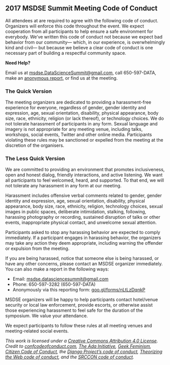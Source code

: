## 2017 MSDSE Summit Meeting Code of Conduct

All attendees at are required to agree with the following code of conduct. Organizers will enforce this code throughout the event. We expect cooperation from all participants to help ensure a safe environment for everybody. We’ve written this code of conduct not because we expect bad behavior from our community— which, in our experience, is overwhelmingly kind and civil— but because we believe a clear code of conduct is one necessary part of building a respectful community space.

**Need Help?**

Email us at msdse.DataScienceSummit@gmail.com, call 650-597-DATA, make an [anonymous report](https://goo.gl/forms/ExbjjjHJdQKxpSoI3), or find us at the meeting. 

### The Quick Version
The meeting organizers are dedicated to providing a harassment-free experience for everyone, regardless of gender, gender identity and expression, age, sexual orientation, disability, physical appearance, body size, race, ethnicity, religion (or lack thereof), or technology choices. We do not tolerate harassment of participants in any form. Sexual language and imagery is not appropriate for any meeting venue, including talks, workshops, social events, Twitter and other online media. Participants violating these rules may be sanctioned or expelled from the meeting at the discretion of the organisers.

### The Less Quick Version

We are committed to providing an environment that promotes inclusiveness, open and honest dialog, friendly interactions, and active listening. We want all participants to feel welcomed, heard, and supported. To that end, we will not tolerate any harassment in any form at our meeting.

Harassment includes offensive verbal comments related to gender, gender identity and expression, age, sexual orientation, disability, physical appearance, body size, race, ethnicity, religion, technology choices, sexual images in public spaces, deliberate intimidation, stalking, following, harassing photography or recording, sustained disruption of talks or other events, inappropriate physical contact, and unwelcome sexual attention.

Participants asked to stop any harassing behavior are expected to comply immediately. If a participant engages in harassing behavior, the organizers may take any action they deem appropriate, including warning the offender or expulsion from the meeting.

If you are being harassed, notice that someone else is being harassed, or have any other concerns, please contact an MSDSE organizer immediately. You can also make a report in the following ways:

- Email: msdse.datasciencesummit@gmail.com 
- Phone: 650-597-3282 (650-597-DATA)
- Anonymously via this reporting form: [goo.gl/forms/nLtLzDqnkP](https://goo.gl/forms/ExbjjjHJdQKxpSoI3)

MSDSE organizers will be happy to help participants contact hotel/venue security or local law enforcement, provide escorts, or otherwise assist those experiencing harassment to feel safe for the duration of the symposium. We value your attendance.

We expect participants to follow these rules at all meeting venues and meeting-related social events.

_This work is licensed under a [Creative Commons Attribution 4.0 License](http://creativecommons.org/licenses/by/4.0/legalcode). Credit to [confcodeofconduct.com](http://confcodeofconduct.com/), [The Ada Initiative](http://adainitiative.org/2014/02/18/howto-design-a-code-of-conduct-for-your-community/),  [Geek Feminism](http://geekfeminism.wikia.com/wiki/Conference_anti-harassment/Policy), [Citizen Code of Conduct](http://citizencodeofconduct.org/), the [Django Project’s code of conduct](https://www.djangoproject.com/conduct/), [Theorizing the Web code of conduct](http://theorizingtheweb.tumblr.com/post/79357700249/anti-harassment-statement), and the [SRCCON code of conduct](http://srccon.org/conduct/)._
